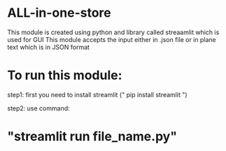 # ALL-in-one-store

This module is created using python and library called streaamlit which is used for GUI
This module accepts the input either in .json file or in plane text which is in JSON format

# To run this module:
step1: first you need to install streamlit    (" pip install streamlit ")

step2: use command:
  #   "streamlit run file_name.py"
